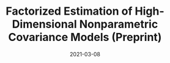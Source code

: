---
title: "Factorized Estimation of High-Dimensional  Nonparametric Covariance Models (Preprint)"
collection: publications
permalink: /publication/2021-03-08-Zhang-and-Li
date: 2021-03-08
venue: 'Scandinavian Journal of Statistics'
paperurl: '/files/2021-03-08-Zhang-and-Li.pdf'
link: 'https://doi.org/10.1111/sjos.12529'
github: 'https://github.com/Jieli12'
citation: 'Jian Zhang and <b>Jie Li</b><sup>*</sup>. Factorized estimation of high-dimensional nonparametric covariance models. <i>Scandinavian Journal of Statistics (2021)</i>. DOI:10.1111/sjos.12529.'
---